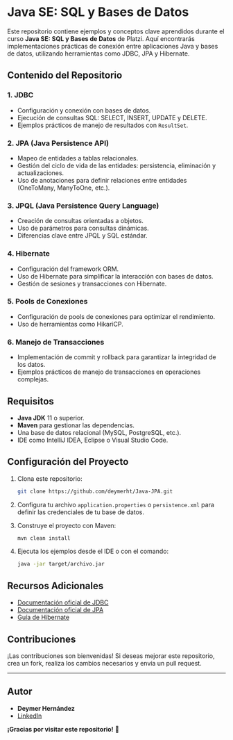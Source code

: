 # Java SE: SQL y Bases de Datos

Este repositorio contiene ejemplos y conceptos clave aprendidos durante el curso **Java SE: SQL y Bases de Datos** de Platzi. Aquí encontrarás implementaciones prácticas de conexión entre aplicaciones Java y bases de datos, utilizando herramientas como JDBC, JPA y Hibernate.

## Contenido del Repositorio

### 1. **JDBC**
- Configuración y conexión con bases de datos.
- Ejecución de consultas SQL: SELECT, INSERT, UPDATE y DELETE.
- Ejemplos prácticos de manejo de resultados con `ResultSet`.

### 2. **JPA (Java Persistence API)**
- Mapeo de entidades a tablas relacionales.
- Gestión del ciclo de vida de las entidades: persistencia, eliminación y actualizaciones.
- Uso de anotaciones para definir relaciones entre entidades (OneToMany, ManyToOne, etc.).

### 3. **JPQL (Java Persistence Query Language)**
- Creación de consultas orientadas a objetos.
- Uso de parámetros para consultas dinámicas.
- Diferencias clave entre JPQL y SQL estándar.

### 4. **Hibernate**
- Configuración del framework ORM.
- Uso de Hibernate para simplificar la interacción con bases de datos.
- Gestión de sesiones y transacciones con Hibernate.

### 5. **Pools de Conexiones**
- Configuración de pools de conexiones para optimizar el rendimiento.
- Uso de herramientas como HikariCP.

### 6. **Manejo de Transacciones**
- Implementación de commit y rollback para garantizar la integridad de los datos.
- Ejemplos prácticos de manejo de transacciones en operaciones complejas.

## Requisitos
- **Java JDK** 11 o superior.
- **Maven** para gestionar las dependencias.
- Una base de datos relacional (MySQL, PostgreSQL, etc.).
- IDE como IntelliJ IDEA, Eclipse o Visual Studio Code.

## Configuración del Proyecto

1. Clona este repositorio:
   ```bash
   git clone https://github.com/deymerht/Java-JPA.git
   ```

2. Configura tu archivo `application.properties` o `persistence.xml` para definir las credenciales de tu base de datos.

3. Construye el proyecto con Maven:
   ```bash
   mvn clean install
   ```

4. Ejecuta los ejemplos desde el IDE o con el comando:
   ```bash
   java -jar target/archivo.jar
   ```

## Recursos Adicionales
- [Documentación oficial de JDBC](https://docs.oracle.com/javase/8/docs/technotes/guides/jdbc/)
- [Documentación oficial de JPA](https://jakarta.ee/specifications/persistence/)
- [Guía de Hibernate](https://hibernate.org/)

## Contribuciones
¡Las contribuciones son bienvenidas! Si deseas mejorar este repositorio, crea un fork, realiza los cambios necesarios y envía un pull request.

---

## Autor
- **Deymer Hernández**
- [LinkedIn](https://www.linkedin.com/in/deymerh)

**¡Gracias por visitar este repositorio!** 🚀
